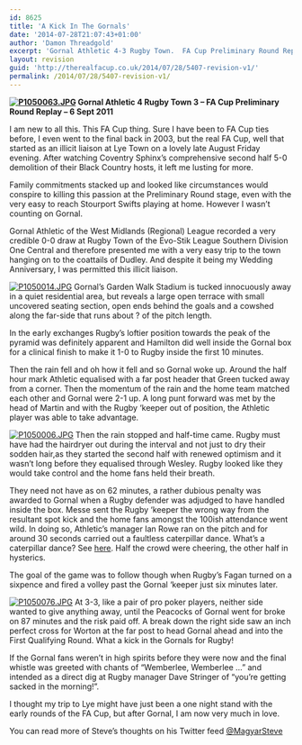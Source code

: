 ```yaml
---
id: 8625
title: 'A Kick In The Gornals'
date: '2014-07-28T21:07:43+01:00'
author: 'Damon Threadgold'
excerpt: 'Gornal Athletic 4-3 Rugby Town.  FA Cup Preliminary Round Replay. The lure of the FA Cup works it''s magic on a new victim. Steve Scott gets sucked in by Gornal Athletic.'
layout: revision
guid: 'http://therealfacup.co.uk/2014/07/28/5407-revision-v1/'
permalink: /2014/07/28/5407-revision-v1/
---
```


**[![P1050063.JPG](http://lh3.ggpht.com/-GS5FTJ-M_5c/TmnfLm9LzMI/AAAAAAAAAes/aceoQaE13ac/h320/P1050063.JPG)](http://lh3.ggpht.com/-GS5FTJ-M_5c/TmnfLm9LzMI/AAAAAAAAAes/aceoQaE13ac/w800/P1050063.JPG) Gornal Athletic 4 Rugby Town 3 – FA Cup Preliminary Round Replay – 6 Sept 2011**

I am new to all this. This FA Cup thing. Sure I have been to FA Cup ties before, I even went to the final back in 2003, but the real FA Cup, well that started as an illicit liaison at Lye Town on a lovely late August Friday evening. After watching Coventry Sphinx’s comprehensive second half 5-0 demolition of their Black Country hosts, it left me lusting for more.

Family commitments stacked up and looked like circumstances would conspire to killing this passion at the Preliminary Round stage, even with the very easy to reach Stourport Swifts playing at home. However I wasn’t counting on Gornal.

Gornal Athletic of the West Midlands (Regional) League recorded a very credible 0-0 draw at Rugby Town of the Evo-Stik League Southern Division One Central and therefore presented me with a very easy trip to the town hanging on to the coattails of Dudley. And despite it being my Wedding Anniversary, I was permitted this illicit liaison.

[![P1050014.JPG](http://lh4.ggpht.com/-nDWXrfqPr8o/TmnfLrLAkOI/AAAAAAAAAew/faA7ZPn3Vf0/h320/P1050014.JPG)](http://lh4.ggpht.com/-nDWXrfqPr8o/TmnfLrLAkOI/AAAAAAAAAew/faA7ZPn3Vf0/w800/P1050014.JPG) Gornal’s Garden Walk Stadium is tucked innocuously away in a quiet residential area, but reveals a large open terrace with small uncovered seating section, open ends behind the goals and a cowshed along the far-side that runs about ? of the pitch length.

In the early exchanges Rugby’s loftier position towards the peak of the pyramid was definitely apparent and Hamilton did well inside the Gornal box for a clinical finish to make it 1-0 to Rugby inside the first 10 minutes.

Then the rain fell and oh how it fell and so Gornal woke up. Around the half hour mark Athletic equalised with a far post header that Green tucked away from a corner. Then the momentum of the rain and the home team matched each other and Gornal were 2-1 up. A long punt forward was met by the head of Martin and with the Rugby ‘keeper out of position, the Athletic player was able to take advantage.

[![P1050006.JPG](http://lh4.ggpht.com/-NKZtTvsXpWE/TmnfL5hrC0I/AAAAAAAAAe0/x7nc7G2sUXo/h320/P1050006.JPG)](http://lh4.ggpht.com/-NKZtTvsXpWE/TmnfL5hrC0I/AAAAAAAAAe0/x7nc7G2sUXo/w800/P1050006.JPG) Then the rain stopped and half-time came. Rugby must have had the hairdryer out during the interval and not just to dry their sodden hair,as they started the second half with renewed optimism and it wasn’t long before they equalised through Wesley. Rugby looked like they would take control and the home fans held their breath.

They need not have as on 62 minutes, a rather dubious penalty was awarded to Gornal when a Rugby defender was adjudged to have handled inside the box. Messe sent the Rugby ‘keeper the wrong way from the resultant spot kick and the home fans amongst the 100ish attendance went wild. In doing so, Athletic’s manager Ian Rowe ran on the pitch and for around 30 seconds carried out a faultless caterpillar dance. What’s a caterpillar dance? See [here](http://www.youtube.com/watch?v=ZpWATMtTPkk). Half the crowd were cheering, the other half in hysterics.

The goal of the game was to follow though when Rugby’s Fagan turned on a sixpence and fired a volley past the Gornal ‘keeper just six minutes later.

[![P1050076.JPG](http://lh4.ggpht.com/-WIn4yjIQl-o/TmnfMX2BexI/AAAAAAAAAe4/aMVcRp87HiY/h320/P1050076.JPG)](http://lh4.ggpht.com/-WIn4yjIQl-o/TmnfMX2BexI/AAAAAAAAAe4/aMVcRp87HiY/w800/P1050076.JPG) At 3-3, like a pair of pro poker players, neither side wanted to give anything away, until the Peacocks of Gornal went for broke on 87 minutes and the risk paid off. A break down the right side saw an inch perfect cross for Worton at the far post to head Gornal ahead and into the First Qualifying Round. What a kick in the Gornals for Rugby!

If the Gornal fans weren’t in high spirits before they were now and the final whistle was greeted with chants of “Wemberlee, Wemberlee …” and intended as a direct dig at Rugby manager Dave Stringer of “you’re getting sacked in the morning!”.

I thought my trip to Lye might have just been a one night stand with the early rounds of the FA Cup, but after Gornal, I am now very much in love.

You can read more of Steve’s thoughts on his Twitter feed [@MagyarSteve](http://twitter.com/#!/MagyarSteve)